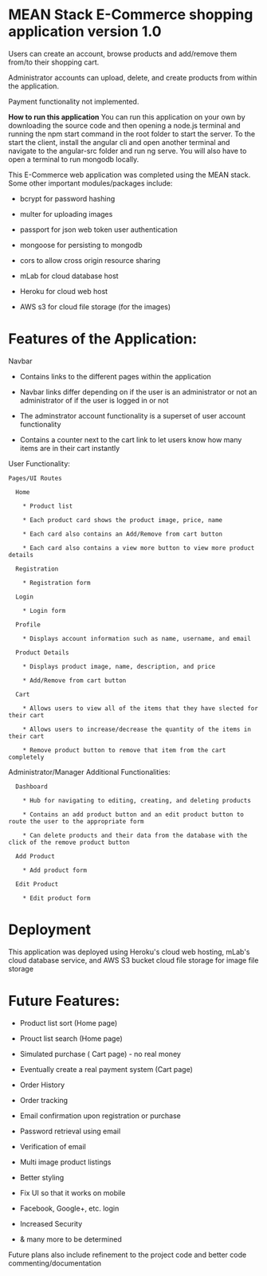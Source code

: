 # MEAN Stack E-Commerce shopping application version 1.0 
Users can create an account, browse products and add/remove them from/to their shopping cart. 

Administrator accounts can upload, delete, and create products from within the application.

Payment functionality not implemented.

**How to run this application**
You can run this application on your own by downloading the source code and then opening a node.js terminal and running the npm start command in the root folder to start the server. To the start the client, install the angular cli and open another terminal and navigate to the angular-src folder and run ng serve. You will also have to open a terminal to run mongodb locally.


This E-Commerce web application was completed using the MEAN stack. Some other important modules/packages include: 

 * bcrypt for password hashing
  
 * multer for uploading images
  
 * passport for json web token user authentication
  
 * mongoose for persisting to mongodb
  
 * cors to allow cross origin resource sharing
    
 * mLab for cloud database host
    
 * Heroku for cloud web host
    
 * AWS s3 for cloud file storage (for the images)
  

# Features of the Application:

  Navbar
  
 * Contains links to the different pages within the application 
  
 * Navbar links differ depending on if the user is an administrator or not an administrator of if the user is logged in or not
    
 * The adminstrator account functionality is a superset of user account functionality
    
 * Contains a counter next to the cart link to let users know how many items are in their cart instantly
    
  User Functionality:
  
    Pages/UI Routes
    
      Home
      
        * Product list
        
        * Each product card shows the product image, price, name
        
        * Each card also contains an Add/Remove from cart button
        
        * Each card also contains a view more button to view more product details
        
      Registration
      
        * Registration form
        
      Login
      
        * Login form
        
      Profile
      
        * Displays account information such as name, username, and email
        
      Product Details
      
        * Displays product image, name, description, and price
        
        * Add/Remove from cart button
        
      Cart
      
        * Allows users to view all of the items that they have slected for their cart
        
        * Allows users to increase/decrease the quantity of the items in their cart
        
        * Remove product button to remove that item from the cart completely
        
        
  
  Administrator/Manager Additional Functionalities:
  
      Dashboard
      
        * Hub for navigating to editing, creating, and deleting products
        
        * Contains an add product button and an edit product button to route the user to the appropriate form
        
        * Can delete products and their data from the database with the click of the remove product button
        
      Add Product
      
        * Add product form
        
      Edit Product
      
        * Edit product form
        

# Deployment
This application was deployed using Heroku's cloud web hosting, mLab's cloud database service, and AWS S3 bucket cloud file storage for image file storage

# Future Features:

 * Product list sort (Home page)
  
 * Prouct list search (Home page)
  
 * Simulated purchase ( Cart page) - no real money
  
 * Eventually create a real payment system (Cart page)
  
 * Order History
  
 * Order tracking
  
 * Email confirmation upon registration or purchase
  
 * Password retrieval using email
  
 * Verification of email
  
 * Multi image product listings
  
 * Better styling
  
 * Fix UI so that it works on mobile
  
 * Facebook, Google+, etc. login
  
 * Increased Security
  
 * & many more to be determined
  
      
Future plans also include refinement to the project code and better code commenting/documentation

